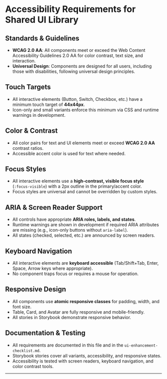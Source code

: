 # Accessibility Requirements for Shared UI Library

## Standards & Guidelines
- **WCAG 2.0 AA**: All components meet or exceed the Web Content Accessibility Guidelines 2.0 AA for color contrast, text size, and interaction.
- **Universal Design**: Components are designed for all users, including those with disabilities, following universal design principles.

## Touch Targets
- All interactive elements (Button, Switch, Checkbox, etc.) have a minimum touch target of **44x44px**.
- Icon-only and small variants enforce this minimum via CSS and runtime warnings in development.

## Color & Contrast
- All color pairs for text and UI elements meet or exceed **WCAG 2.0 AA** contrast ratios.
- Accessible accent color is used for text where needed.

## Focus Styles
- All interactive elements use a **high-contrast, visible focus style** (`:focus-visible`) with a 2px outline in the primary/accent color.
- Focus styles are universal and cannot be overridden by custom styles.

## ARIA & Screen Reader Support
- All controls have appropriate **ARIA roles, labels, and states**.
- Runtime warnings are shown in development if required ARIA attributes are missing (e.g., icon-only buttons without `aria-label`).
- All states (checked, selected, etc.) are announced by screen readers.

## Keyboard Navigation
- All interactive elements are **keyboard accessible** (Tab/Shift+Tab, Enter, Space, Arrow keys where appropriate).
- No component traps focus or requires a mouse for operation.

## Responsive Design
- All components use **atomic responsive classes** for padding, width, and font size.
- Table, Card, and Avatar are fully responsive and mobile-friendly.
- All stories in Storybook demonstrate responsive behavior.

## Documentation & Testing
- All requirements are documented in this file and in the `ui-enhancement-checklist.md`.
- Storybook stories cover all variants, accessibility, and responsive states.
- Accessibility is tested with screen readers, keyboard navigation, and color contrast tools.

--- 
